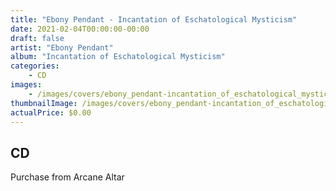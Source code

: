 ```yaml
---
title: "Ebony Pendant - Incantation of Eschatological Mysticism"
date: 2021-02-04T00:00:00-00:00
draft: false
artist: "Ebony Pendant"
album: "Incantation of Eschatological Mysticism"
categories:
    - CD
images:
    - /images/covers/ebony_pendant-incantation_of_eschatological_mysticism.jpg
thumbnailImage: /images/covers/ebony_pendant-incantation_of_eschatological_mysticism-thumb.jpg
actualPrice: $0.00
---
```


## CD
Purchase from Arcane Altar
